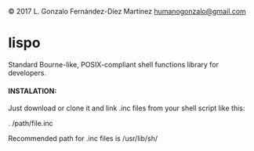 © 2017 L. Gonzalo Fernández-Díez Martínez
<humanogonzalo@gmail.com>

# lispo
Standard Bourne-like, POSIX-compliant shell functions library for developers.

#### INSTALATION:

Just download or clone it and link .inc files from your shell script like this:

. /path/file.inc

Recommended path for .inc files is /usr/lib/sh/
